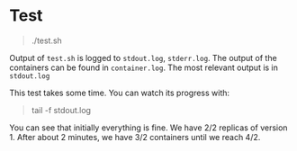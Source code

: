 # Test 

> ./test.sh

Output of `test.sh` is logged to `stdout.log`, `stderr.log`. The output of the containers can be found in `container.log`.
The most relevant output is in `stdout.log`

This test takes some time. You can watch its progress with:
> tail -f stdout.log

You can see that initially everything is fine. We have 2/2 replicas of version 1.
After about 2 minutes, we have 3/2 containers until we reach 4/2.
 